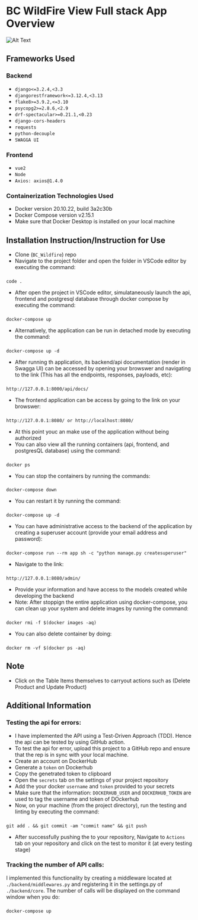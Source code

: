 # BC WildFire View Full stack App Overview
![Alt Text](https://firebasestorage.googleapis.com/v0/b/poster-f8926.appspot.com/o/app-screenshot.png?alt=media&token=c184c4ec-f845-4fbe-8698-cdb7913ce122)
## Frameworks Used

### Backend
- `django<=3.2.4,<3.3`
- `djangorestframework<=3.12.4,<3.13`
- `flake8>=3.9.2,<=3.10`
- `psycopg2>=2.8.6,<2.9`
- `drf-spectacular>=0.21.1,<0.23`
- `django-cors-headers`
- `requests`
- `python-decouple`
- `SWAGGA UI`

### Frontend

- `vue2`
- `Node`
- `Axios: axios@1.4.0`

### Containerization Technologies Used
- Docker version 20.10.22, build 3a2c30b
- Docker Compose version v2.15.1
- Make sure that Docker Desktop is installed on your local machine

## Installation Instruction/Instruction for Use
- Clone  (`BC_Wildfire`) repo 
- Navigate to the project folder and open the folder in VSCode editor by executing the command:
###
    code .
- After open the project in VSCode editor, simulataneously launch the api, frontend and postgresql database through docker compose by executing the command:
###
    docker-compose up
- Alternatively, the application can be run in detached mode by executing the command:
###
    docker-compose up -d
- After running th application, its backend/api documentation (render in Swagga UI) can be accessed by opening your browswer and navigating to the link (This has all the endpoints, responses, payloads, etc):
###
    http://127.0.0.1:8000/api/docs/
- The frontend application can be access by going to the link on your browswer:
###
    http://127.0.0.1:8080/ or http://localhost:8080/
- At this point youc an make use of the application without being authorized
- You can also view all the running containers (api, frontend, and postgresQL database) using the command:
###
    docker ps
- You can stop the containers by running the commands:
###
    docker-compose down
- You can restart it by running the command:
###
    docker-compose up -d
- You can have administrative access to the backend of the application by creating a superuser account (provide your email address and password):
###
    docker-compose run --rm app sh -c "python manage.py createsuperuser"
- Navigate to the link:
###
    http://127.0.0.1:8080/admin/
- Provide your information and have access to the models created while developing the backend
- Note: After stoppign the entire application using docker-compose, you can clean up your system and delete images by running the command:
###
    docker rmi -f $(docker images -aq)
- You can also delete container by doing:
###
    docker rm -vf $(docker ps -aq)

## Note

- Click on the Table Items themselves to carryout actions such as (Delete Product and Update Product)


## Additional Information

### Testing the api for errors:
- I have implemented the API using a Test-Driven Approach (TDD). Hence the api can be tested by using GitHub action.
- To test the api for error, upload this project to a GitHub repo and ensure that the rep is in sync with your local machine.
- Create an account on DockerHub
- Generate a `token` on Dockerhub
- Copy the genetrated token to clipboard
- Open the `secrets` tab on the settings of your project repository
- Add the your docker `username` and `token` provided to your secrets
- Make sure that the information: `DOCKERHUB_USER` and `DOCKERHUB_TOKEN` are used to tag the username and token of DOckerhub
- Now, on your machine (from the project directory), run the testing and linting by executing the command:
###
    git add . && git commit -am "commit name" && git push
- After successfully pushing the to your repository, Navigate to `Actions` tab on your repository and click on the test to monitor it (at every testing stage)

### Tracking the number of API calls:
I implemented this functionality by creating a middleware located at `./backend/middlewares.py` and registering it in the settings.py of `./backend/core`. The number of calls will be displayed on the command window when you do: 
###
    docker-compose up 
